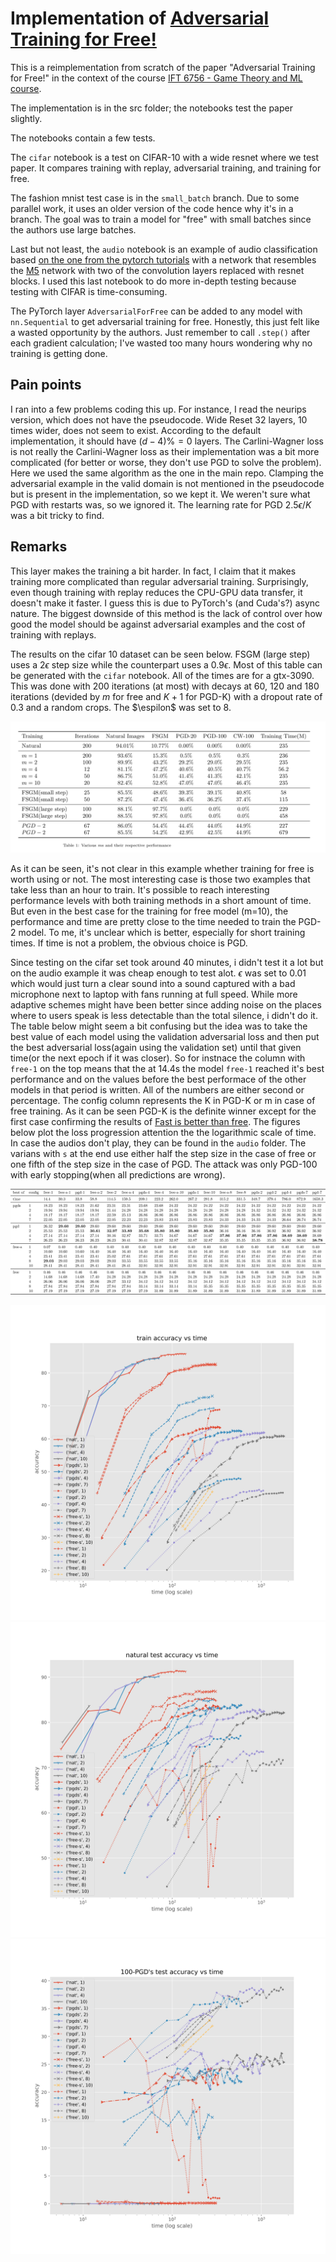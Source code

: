 # Implementation of [Adversarial Training for Free!](https://arxiv.org/abs/1904.12843)

This is a reimplementation from scratch of the paper "Adversarial Training for Free!" in the context of the course [IFT 6756 - Game Theory and ML course](https://gauthiergidel.github.io/courses/game_theory_ML_2021.html).

The implementation is in the src folder; the notebooks test the paper slightly.

The notebooks contain a few tests. 

The `cifar` notebook is a test on CIFAR-10 with a wide resnet where we test paper. It compares training with replay, adversarial training, and training for free. 


The fashion mnist test case is in the `small_batch` branch. Due to some parallel work, it uses an older version of the code hence why it's in a branch. The goal was to train a model for "free" with small batches since the authors use large batches. 


Last but not least, the `audio` notebook is an example of audio classification based [on the one from the pytorch tutorials](https://pytorch.org/tutorials/intermediate/speech_command_classification_with_torchaudio_tutorial.html) with a network that resembles the [M5](https://arxiv.org/abs/1610.00087) network with two of the convolution layers replaced with resnet blocks. I used this last notebook to do more in-depth testing because testing with CIFAR is time-consuming.


The PyTorch layer `AdversarialForFree` can be added to any model with `nn.Sequential` to get adversarial training for free. Honestly, this just felt like a wasted opportunity by the authors. Just remember to call `.step()` after each gradient calculation; I've wasted too many hours wondering why no training is getting done. 


## Pain points

I ran into a few problems coding this up. For instance, I read the neurips version, which does not have the pseudocode. Wide Reset 32 layers, 10 times wider, does not seem to exist. According to the default implementation, it should have $(d - 4) \% = 0$ layers. The Carlini-Wagner loss is not really the Carlini-Wagner loss as their implementation was a bit more complicated (for better or worse, they don't use PGD to solve the problem). Here we used the same algorithm as the one in the main repo. Clamping the adversarial example in the valid domain is not mentioned in the pseudocode but is present in the implementation, so we kept it. We weren't sure what PGD with restarts was, so we ignored it. The learning rate for PGD $2.5\epsilon/K$ was a bit tricky to find.


## Remarks 

This layer makes the training a bit harder. In fact, I claim that it makes training more complicated than regular adversarial training. Surprisingly, even though training with replay reduces the CPU-GPU data transfer, it doesn't make it faster. I guess this is due to PyTorch's (and Cuda's?) async nature. The biggest downside of this method is the lack of control over how good the model should be against adversarial examples and the cost of training with replays.

The results on the cifar 10 dataset can be seen below. FSGM (large step) uses a $2\epsilon$ step size while the counterpart uses a $0.9\epsilon$. Most of this table can be generated with the `cifar` notebook. All of the times are for a gtx-3090. This was done with 200 iterations (at most) with decays at 60, 120 and 180 iterations (devided by $m$ for free and $K + 1$ for PGD-K) with a dropout rate of 0.3 and a random crops. The $\espilon$ was set to 8. 

![cifar table](figures/cifar.png)

As it can be seen, it's not clear in this example whether training for free is worth using or not. The most interesting case is those two examples that take less than an hour to train. It's possible to reach interesting performance levels with both training methods in a short amount of time. But even in the best case for the training for free model (m=10), the performance and time are pretty close to the time needed to train the PGD-2 model. To me, it's unclear which is better, especially for short training times. If time is not a problem, the obvious choice is PGD.

Since testing on the cifar set took around 40 minutes, i didn't test it a lot but on the audio example it was cheap enough to test alot. $\epsilon$ was set to 0.01 which would just turn a clear sound into a sound captured with a bad microphone next to laptop with fans running at full speed. While more adaptive schemes might have been better since adding noise on the places where to users speak is less detectable than the total silence, i didn't do it. The table below might seem a bit confusing but the idea was to take the best value of each model using the validation adversarial loss and then put the best adversarial loss(again using the validation set) until that given time(or the next epoch if it was closer). So for instnace the column with `free-1` on the top means that the at 14.4s the model `free-1` reached it's best performance and on the values before the best performace of the other models in that period is written. All of the numbers are either second or percentage. The config column represents the K in PGD-K or m in case of free training. As it can be seen PGD-K is the definite winner except for the first case confirming the results of [Fast is better than free](https://arxiv.org/abs/2001.03994). The figures below plot the loss progression attention the the logarithmic scale of time. In case the audios don't play, they can be found in the `audio` folder. The varians with `s` at the end use either half the step size in the case of free or one fifth of the step size in the case of PGD. The attack was only PGD-100 with early stopping(when all predictions are wrong).

![audio table](figures/audio-table.png)

![audio train](figures/train.svg)
![audio test](figures/test.svg)
![audio adv](figures/adv.svg)
